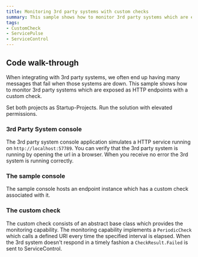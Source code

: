 ```yaml
---
title: Monitoring 3rd party systems with custom checks
summary: This sample shows how to monitor 3rd party systems which are exposed as HTTP endpoints with custom checks.
tags:
- CustomCheck
- ServicePulse
- ServiceControl
---
```


## Code walk-through 

When integrating with 3rd party systems, we often end up having many messages that fail when those systems are down. This sample shows how to monitor 3rd party systems which are exposed as HTTP endpoints with a custom check.

Set both projects as Startup-Projects. Run the solution with elevated permissions.

### 3rd Party System console

The 3rd party system console application simulates a HTTP service running on `http://localhost:57789`. You can verify that the 3rd party system is running by opening the url in a browser. When you receive no error the 3rd system is running correctly.

### The sample console

The sample console hosts an endpoint instance which has a custom check associated with it. 

### The custom check

The custom check consists of an abstract base class which provides the monitoring capability. The monitoring capability implements a `PeriodicCheck` which calls a defined URI every time the specified interval is elapsed. When the 3rd system doesn't respond in a timely fashion a `CheckResult.Failed` is sent to ServiceControl.

<!-- import thecustomcheck -->
